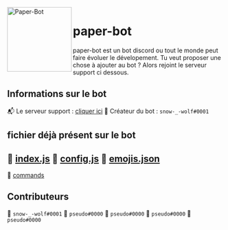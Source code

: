 <img align=left src="https://i.imgur.com/UZLwBM4.png" width="150" alt="Paper-Bot" />

# paper-bot
paper-bot est un bot discord ou tout le monde peut faire évoluer le dévelopement. Tu veut proposer une chose à ajouter au bot ?
Alors rejoint le serveur support ci dessous.


## Informations sur le bot
📬 Le serveur support : [cliquer ici](https://youtu.be/dQw4w9WgXcQ)
📘 Créateur du bot : `snow-_-wolf#0001`

## fichier déjà présent sur le bot
📄 [index.js](https://github.com/imsnowwolf/paper-bot/blob/main/index.js)
📄 [config.js](https://github.com/imsnowwolf/paper-bot/blob/main/config.js)
📄 [emojis.json](https://github.com/imsnowwolf/paper-bot/blob/main/emojis.json)
----------------------
📁 [commands]()

## Contributeurs
🥇 `snow-_-wolf#0001`
🥇 `pseudo#0000`
🥇 `pseudo#0000`
🥇 `pseudo#0000`
🥇 `pseudo#0000`
